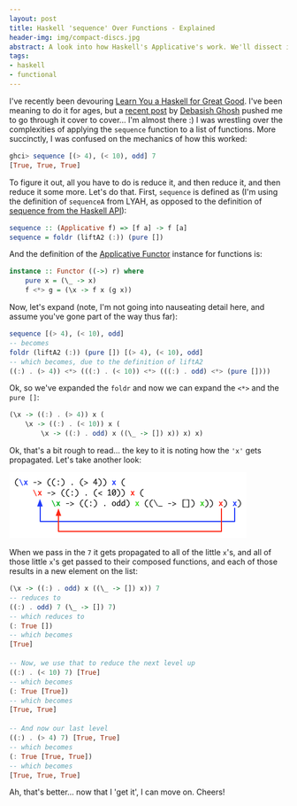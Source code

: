 ```yaml
---
layout: post
title: Haskell 'sequence' Over Functions - Explained
header-img: img/compact-discs.jpg
abstract: A look into how Haskell's Applicative's work. We'll dissect it, along with how it works with the 'sequence' operator.
tags:
- haskell
- functional
---
```

I've recently been devouring [Learn You a Haskell for Great Good](http://learnyouahaskell.com). I've been meaning to do it for ages, but a [recent post](http://debasishg.blogspot.com/2012/01/2011-year-that-was.html) by [Debasish Ghosh](http://debasishg.blogspot.com) pushed me to go through it cover to cover... I'm almost there :) I was wrestling over the complexities of applying the `sequence` function to a list of functions. More succinctly, I was confused on the mechanics of how this worked:

``` haskell
ghci> sequence [(> 4), (< 10), odd] 7
[True, True, True]
```

To figure it out, all you have to do is reduce it, and then reduce it, and then reduce it some more. Let's do that. First, `sequence` is defined as (I'm using the definition of `sequenceA` from LYAH, as opposed to the definition of [sequence from the Haskell API](http://hackage.haskell.org/packages/archive/base/latest/doc/html/Prelude.html#v:sequence)):

``` haskell
sequence :: (Applicative f) => [f a] -> f [a]
sequence = foldr (liftA2 (:)) (pure [])
```

And the definition of the [Applicative Functor](http://en.wikibooks.org/wiki/Haskell/Applicative_Functors) instance for functions is:

``` haskell
instance :: Functor ((->) r) where
    pure x = (\_ -> x)
    f <*> g = (\x -> f x (g x))
```

Now, let's expand (note, I'm not going into nauseating detail here, and assume you've gone part of the way thus far):

``` haskell
sequence [(> 4), (< 10), odd]
-- becomes
foldr (liftA2 (:)) (pure []) [(> 4), (< 10), odd]
-- which becomes, due to the definition of liftA2
((:) . (> 4)) <*> (((:) . (< 10)) <*> (((:) . odd) <*> (pure [])))
```

Ok, so we've expanded the `foldr` and now we can expand the `<*>` and the `pure []`:

``` haskell
(\x -> ((:) . (> 4)) x (
    \x -> ((:) . (< 10)) x (
        \x -> ((:) . odd) x ((\_ -> []) x)) x) x)
```

Ok, that's a bit rough to read... the key to it is noting how the `'x'` gets propagated. Let's take another look:

<img src="/images/Applicative_Function.png"/>

When we pass in the `7` it gets propagated to all of the little `x`'s, and all of those little `x`'s get passed to their composed functions, and each of those results in a new element on the list:

``` haskell
(\x -> ((:) . odd) x ((\_ -> []) x)) 7
-- reduces to
((:) . odd) 7 (\_ -> []) 7)
-- which reduces to
(: True [])
-- which becomes
[True]

-- Now, we use that to reduce the next level up
((:) . (< 10) 7) [True]
-- which becomes
(: True [True])
-- which becomes
[True, True]

-- And now our last level
((:) . (> 4) 7) [True, True]
-- which becomes
(: True [True, True])
-- which becomes
[True, True, True]
```

Ah, that's better... now that I 'get it', I can move on. Cheers!
